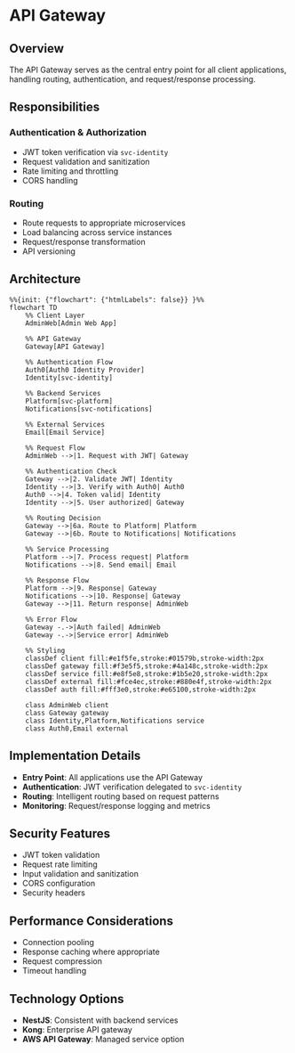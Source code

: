 # API Gateway

## Overview

The API Gateway serves as the central entry point for all client applications, handling routing, authentication, and request/response processing.

## Responsibilities

### Authentication & Authorization

- JWT token verification via `svc-identity`
- Request validation and sanitization
- Rate limiting and throttling
- CORS handling

### Routing

- Route requests to appropriate microservices
- Load balancing across service instances
- Request/response transformation
- API versioning

## Architecture

```mermaid
%%{init: {"flowchart": {"htmlLabels": false}} }%%
flowchart TD
    %% Client Layer
    AdminWeb[Admin Web App]

    %% API Gateway
    Gateway[API Gateway]

    %% Authentication Flow
    Auth0[Auth0 Identity Provider]
    Identity[svc-identity]

    %% Backend Services
    Platform[svc-platform]
    Notifications[svc-notifications]

    %% External Services
    Email[Email Service]

    %% Request Flow
    AdminWeb -->|1. Request with JWT| Gateway

    %% Authentication Check
    Gateway -->|2. Validate JWT| Identity
    Identity -->|3. Verify with Auth0| Auth0
    Auth0 -->|4. Token valid| Identity
    Identity -->|5. User authorized| Gateway

    %% Routing Decision
    Gateway -->|6a. Route to Platform| Platform
    Gateway -->|6b. Route to Notifications| Notifications

    %% Service Processing
    Platform -->|7. Process request| Platform
    Notifications -->|8. Send email| Email

    %% Response Flow
    Platform -->|9. Response| Gateway
    Notifications -->|10. Response| Gateway
    Gateway -->|11. Return response| AdminWeb

    %% Error Flow
    Gateway -.->|Auth failed| AdminWeb
    Gateway -.->|Service error| AdminWeb

    %% Styling
    classDef client fill:#e1f5fe,stroke:#01579b,stroke-width:2px
    classDef gateway fill:#f3e5f5,stroke:#4a148c,stroke-width:2px
    classDef service fill:#e8f5e8,stroke:#1b5e20,stroke-width:2px
    classDef external fill:#fce4ec,stroke:#880e4f,stroke-width:2px
    classDef auth fill:#fff3e0,stroke:#e65100,stroke-width:2px

    class AdminWeb client
    class Gateway gateway
    class Identity,Platform,Notifications service
    class Auth0,Email external
```

## Implementation Details

- **Entry Point**: All applications use the API Gateway
- **Authentication**: JWT verification delegated to `svc-identity`
- **Routing**: Intelligent routing based on request patterns
- **Monitoring**: Request/response logging and metrics

## Security Features

- JWT token validation
- Request rate limiting
- Input validation and sanitization
- CORS configuration
- Security headers

## Performance Considerations

- Connection pooling
- Response caching where appropriate
- Request compression
- Timeout handling

## Technology Options

- **NestJS**: Consistent with backend services
- **Kong**: Enterprise API gateway
- **AWS API Gateway**: Managed service option
